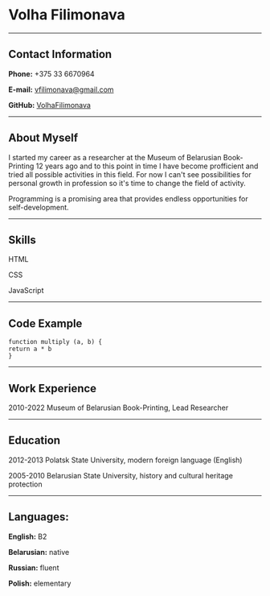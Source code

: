 # Volha Filimonava
*****
## Contact Information
**Phone:** +375 33 6670964

**E-mail:** vfilimonava@gmail.com

**GitHub:** [VolhaFilimonava](https://github.com/VolhaFilimonava)
*****
## About Myself
I started my career as a researcher at the Museum of Belarusian Book-Printing 12 years ago and to this point in time I have become profficient and tried all possible activities in this field. For now I can't see possibilities for personal growth in profession so it's time to change the field of activity.

Programming is a promising area that provides endless opportunities for self-development.
*****
## Skills
HTML

CSS

JavaScript
*****
## Code Example
```
function multiply (a, b) {
return a * b
}
```
*****
## Work Experience
2010-2022 Museum of Belarusian Book-Printing, Lead Researcher
*****
## Education
2012-2013 Polatsk State University, modern foreign language (English)

2005-2010 Belarusian State University, history and cultural heritage protection
*****
## Languages:
**English:** B2

**Belarusian:** native

**Russian:** fluent

**Polish:** elementary
